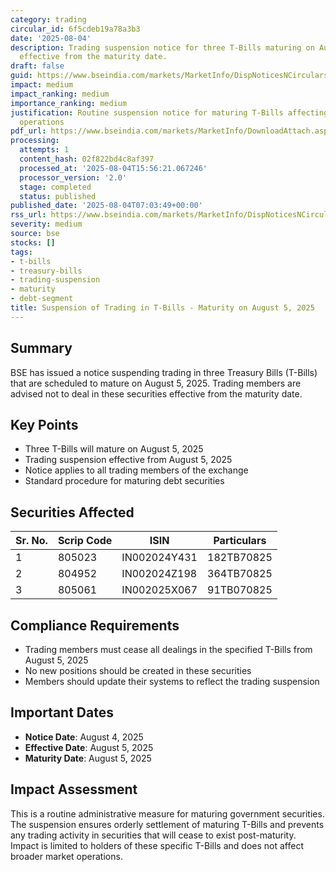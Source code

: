 ```yaml
---
category: trading
circular_id: 6f5cdeb19a78a3b3
date: '2025-08-04'
description: Trading suspension notice for three T-Bills maturing on August 5, 2025,
  effective from the maturity date.
draft: false
guid: https://www.bseindia.com/markets/MarketInfo/DispNoticesNCirculars.aspx?Noticeid={093EDCBF-955F-451B-9808-764382E60A25}&noticeno=20250804-1&dt=08/04/2025&icount=1&totcount=55&flag=0
impact: medium
impact_ranking: medium
importance_ranking: medium
justification: Routine suspension notice for maturing T-Bills affecting debt market
  operations
pdf_url: https://www.bseindia.com/markets/MarketInfo/DownloadAttach.aspx?id=20250804-1&attachedId=
processing:
  attempts: 1
  content_hash: 02f822bd4c8af397
  processed_at: '2025-08-04T15:56:21.067246'
  processor_version: '2.0'
  stage: completed
  status: published
published_date: '2025-08-04T07:03:49+00:00'
rss_url: https://www.bseindia.com/markets/MarketInfo/DispNoticesNCirculars.aspx?Noticeid={093EDCBF-955F-451B-9808-764382E60A25}&noticeno=20250804-1&dt=08/04/2025&icount=1&totcount=55&flag=0
severity: medium
source: bse
stocks: []
tags:
- t-bills
- treasury-bills
- trading-suspension
- maturity
- debt-segment
title: Suspension of Trading in T-Bills - Maturity on August 5, 2025
---
```


## Summary

BSE has issued a notice suspending trading in three Treasury Bills (T-Bills) that are scheduled to mature on August 5, 2025. Trading members are advised not to deal in these securities effective from the maturity date.

## Key Points

- Three T-Bills will mature on August 5, 2025
- Trading suspension effective from August 5, 2025
- Notice applies to all trading members of the exchange
- Standard procedure for maturing debt securities

## Securities Affected

| Sr. No. | Scrip Code | ISIN | Particulars |
|---------|------------|------|-------------|
| 1 | 805023 | IN002024Y431 | 182TB70825 |
| 2 | 804952 | IN002024Z198 | 364TB70825 |
| 3 | 805061 | IN002025X067 | 91TB070825 |

## Compliance Requirements

- Trading members must cease all dealings in the specified T-Bills from August 5, 2025
- No new positions should be created in these securities
- Members should update their systems to reflect the trading suspension

## Important Dates

- **Notice Date**: August 4, 2025
- **Effective Date**: August 5, 2025
- **Maturity Date**: August 5, 2025

## Impact Assessment

This is a routine administrative measure for maturing government securities. The suspension ensures orderly settlement of maturing T-Bills and prevents any trading activity in securities that will cease to exist post-maturity. Impact is limited to holders of these specific T-Bills and does not affect broader market operations.
